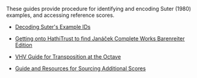 
These guides provide procedure for identifying and encoding Suter (1980) examples, and accessing reference scores.

* [Decoding Suter's Example IDs](https://github.com/polyrhythm-project/new-polyrhythm-project-website/blob/main/resources/Decoding%20Suter's%20Example%20IDs.pdf)

* [Getting onto HathiTrust to find Janáček Complete Works Barenreiter Edition](https://github.com/polyrhythm-project/new-polyrhythm-project-website/blob/main/resources/Getting%20onto%20HathiTrust%20to%20find%20Janacek%20Complete%20Works%20Barenreiter%20Edition.pdf)

* [VHV Guide for Transposition at the Octave](https://github.com/polyrhythm-project/new-polyrhythm-project-website/blob/main/resources/VHV%20Guide%20for%20Transposition%20at%20the%20Octave.pdf)

* [Guide and Resources for Sourcing Additional Scores](https://github.com/polyrhythm-project/new-polyrhythm-project-website/blob/main/resources/Guide%20and%20Resources%20for%20Sourcing%20Additional%20Scores.pdf)

